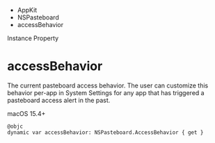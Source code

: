 

- AppKit
- NSPasteboard
-  accessBehavior 

Instance Property

# accessBehavior

The current pasteboard access behavior. The user can customize this behavior per-app in System Settings for any app that has triggered a pasteboard access alert in the past.

macOS 15.4+

``` source
@objc
dynamic var accessBehavior: NSPasteboard.AccessBehavior { get }
```

